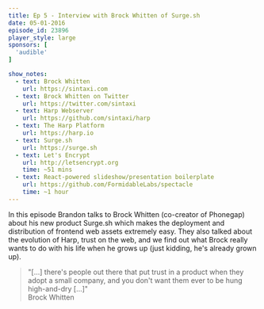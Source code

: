 ```yaml
---
title: Ep 5 - Interview with Brock Whitten of Surge.sh
date: 05-01-2016
episode_id: 23896
player_style: large
sponsors: [
  'audible'
]

show_notes:
  - text: Brock Whitten
    url: https://sintaxi.com
  - text: Brock Whitten on Twitter
    url: https://twitter.com/sintaxi
  - text: Harp Webserver
    url: https://github.com/sintaxi/harp
  - text: The Harp Platform
    url: https://harp.io
  - text: Surge.sh
    url: https://surge.sh
  - text: Let's Encrypt
    url: http://letsencrypt.org
    time: ~51 mins
  - text: React-powered slideshow/presentation boilerplate
    url: https://github.com/FormidableLabs/spectacle
    time: ~1 hour
---
```


In this episode Brandon talks to Brock Whitten (co-creator of Phonegap) about his new product Surge.sh which makes the deployment and distribution of frontend web assets extremely easy. They also talked about the evolution of Harp, trust on the web, and we find out what Brock really wants to do with his life when he grows up (just kidding, he's already grown up).

> "[…] there's people out there that put trust in a product when they adopt a small company, and you don't want them ever to be hung high-and-dry […]"
> <br />
> <span class="bq-cite bq-cite-right">Brock Whitten</span>
